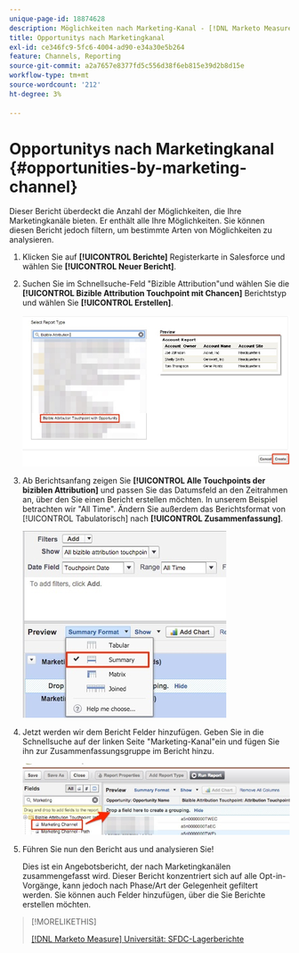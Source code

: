 ```yaml
---
unique-page-id: 18874628
description: Möglichkeiten nach Marketing-Kanal - [!DNL Marketo Measure] - Produktdokumentation
title: Opportunitys nach Marketingkanal
exl-id: ce346fc9-5fc6-4004-ad90-e34a30e5b264
feature: Channels, Reporting
source-git-commit: a2a7657e8377fd5c556d38f6eb815e39d2b8d15e
workflow-type: tm+mt
source-wordcount: '212'
ht-degree: 3%

---
```


# Opportunitys nach Marketingkanal {#opportunities-by-marketing-channel}

Dieser Bericht überdeckt die Anzahl der Möglichkeiten, die Ihre Marketingkanäle bieten. Er enthält alle Ihre Möglichkeiten. Sie können diesen Bericht jedoch filtern, um bestimmte Arten von Möglichkeiten zu analysieren.

1. Klicken Sie auf **[!UICONTROL Berichte]** Registerkarte in Salesforce und wählen Sie **[!UICONTROL Neuer Bericht]**.

1. Suchen Sie im Schnellsuche-Feld &quot;Bizible Attribution&quot;und wählen Sie die **[!UICONTROL Bizible Attribution Touchpoint mit Chancen]** Berichtstyp und wählen Sie **[!UICONTROL Erstellen]**.

   ![](assets/1-2.jpg)

1. Ab Berichtsanfang zeigen Sie **[!UICONTROL Alle Touchpoints der biziblen Attribution]** und passen Sie das Datumsfeld an den Zeitrahmen an, über den Sie einen Bericht erstellen möchten. In unserem Beispiel betrachten wir &quot;All Time&quot;. Ändern Sie außerdem das Berichtsformat von [!UICONTROL Tabulatorisch] nach **[!UICONTROL Zusammenfassung]**.

   ![](assets/2-2.jpg)

1. Jetzt werden wir dem Bericht Felder hinzufügen. Geben Sie in die Schnellsuche auf der linken Seite &quot;Marketing-Kanal&quot;ein und fügen Sie ihn zur Zusammenfassungsgruppe im Bericht hinzu.

   ![](assets/3-2.jpg)

1. Führen Sie nun den Bericht aus und analysieren Sie!

   Dies ist ein Angebotsbericht, der nach Marketingkanälen zusammengefasst wird. Dieser Bericht konzentriert sich auf alle Opt-in-Vorgänge, kann jedoch nach Phase/Art der Gelegenheit gefiltert werden. Sie können auch Felder hinzufügen, über die Sie Berichte erstellen möchten.

>[!MORELIKETHIS]
>
>[[!DNL Marketo Measure] Universität: SFDC-Lagerberichte](https://universityonline.marketo.com/courses/bizible-fundamentals-bizible-102/#/page/5c5cb68dfb384d0c9fb96cc4)
